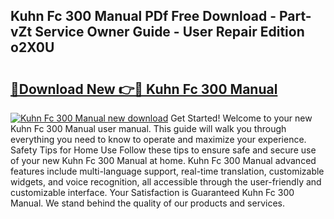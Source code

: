 ## Kuhn Fc 300 Manual PDf Free Download - Part-vZt Service Owner Guide - User Repair Edition o2X0U

# <h2><a href="http://bc64696.oget.top/?id=Kuhn+Fc+300+Manual">🔗Download New 👉🔴 Kuhn Fc 300 Manual</a></h2>

[![Kuhn Fc 300 Manual new download](https://i.imgur.com/5g1atiW.png)](http://bc64696.oget.top/?id=Kuhn+Fc+300+Manual)
Get Started! Welcome to your new Kuhn Fc 300 Manual user manual. This guide will walk you through everything you need to know to operate and maximize your experience. Safety Tips for Home Use Follow these tips to ensure safe and secure use of your new Kuhn Fc 300 Manual at home. Kuhn Fc 300 Manual advanced features include multi-language support, real-time translation, customizable widgets, and voice recognition, all accessible through the user-friendly and customizable interface. Your Satisfaction is Guaranteed Kuhn Fc 300 Manual. We stand behind the quality of our products and services.
